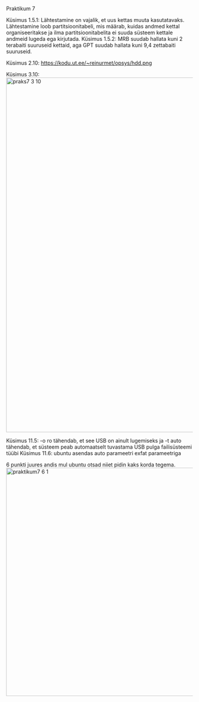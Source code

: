 Praktikum 7

Küsimus 1.5.1: Lähtestamine on vajalik, et uus kettas muuta kasutatavaks. Lähtestamine loob partitsioonitabeli, mis määrab, kuidas andmed kettal organiseeritakse ja ilma partitsioonitabelita ei suuda süsteem kettale andmeid lugeda ega kirjutada.
Küsimus 1.5.2: MRB suudab hallata kuni 2 terabaiti suuruseid kettaid, aga GPT suudab hallata kuni 9,4 zettabaiti suuruseid.

Küsimus 2.10: https://kodu.ut.ee/~reinurmet/opsys/hdd.png

Küsimus 3.10:
<img width="959" alt="praks7 3 10" src="https://github.com/user-attachments/assets/dfda361e-77af-4f7c-9570-431c45271cfa">


Küsimus 11.5:
-o ro tähendab, et see USB on ainult lugemiseks ja -t auto tähendab, et süsteem peab automaatselt tuvastama USB pulga failisüsteemi tüübi
Küsimus 11.6: 
ubuntu asendas auto parameetri exfat parameetriga

6 punkti juures andis mul ubuntu otsad niiet pidin kaks korda tegema. 
<img width="617" alt="praktikum7 6 1" src="https://github.com/user-attachments/assets/b4bbe6dd-165e-48d9-b817-bfa80c6f8483">

